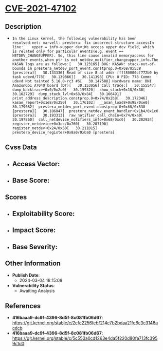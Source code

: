 
# [CVE-2021-47102](https://cve.mitre.org/cgi-bin/cvename.cgi?name=CVE-2021-47102)

## Description

- `In the Linux kernel, the following vulnerability has been resolved:net: marvell: prestera: fix incorrect structure accessIn line:	upper = info->upper_dev;We access upper_dev field, which is related only for particular events(e.g. event == NETDEV_CHANGEUPPER). So, this line cause invalid memoryaccess for another events,when ptr is not netdev_notifier_changeupper_info.The KASAN logs are as follows:[   30.123165] BUG: KASAN: stack-out-of-bounds in prestera_netdev_port_event.constprop.0+0x68/0x538 [prestera][   30.133336] Read of size 8 at addr ffff80000cf772b0 by task udevd/778[   30.139866][   30.141398] CPU: 0 PID: 778 Comm: udevd Not tainted 5.16.0-rc3 #6[   30.147588] Hardware name: DNI AmazonGo1 A7040 board (DT)[   30.153056] Call trace:[   30.155547]  dump_backtrace+0x0/0x2c0[   30.159320]  show_stack+0x18/0x30[   30.162729]  dump_stack_lvl+0x68/0x84[   30.166491]  print_address_description.constprop.0+0x74/0x2b8[   30.172346]  kasan_report+0x1e8/0x250[   30.176102]  __asan_load8+0x98/0xe0[   30.179682]  prestera_netdev_port_event.constprop.0+0x68/0x538 [prestera][   30.186847]  prestera_netdev_event_handler+0x1b4/0x1c0 [prestera][   30.193313]  raw_notifier_call_chain+0x74/0xa0[   30.197860]  call_netdevice_notifiers_info+0x68/0xc0[   30.202924]  register_netdevice+0x3cc/0x760[   30.207190]  register_netdev+0x24/0x50[   30.211015]  prestera_device_register+0x8a0/0xba0 [prestera]`

## Cvss Data

- **Access Vector**:
  - 
- **Base Score**:
  - 

## Scores

- **Exploitability Score**:
  - 
- **Impact Score**:
  - 
- **Base Severity**:
  - 

## Other Information

- **Publish Date**:
  - 2024-03-04 18:15:08
- **Vulnerability Status**:
  - Awaiting Analysis

## References

- **416baaa9-dc9f-4396-8d5f-8c081fb06d67**: https://git.kernel.org/stable/c/2efc2256febf214e7b2bdaa21fe6c3c3146acdcb
- **416baaa9-dc9f-4396-8d5f-8c081fb06d67**: https://git.kernel.org/stable/c/5c553a0cd1263e4da5f220d80fa713fc3959c1d0
